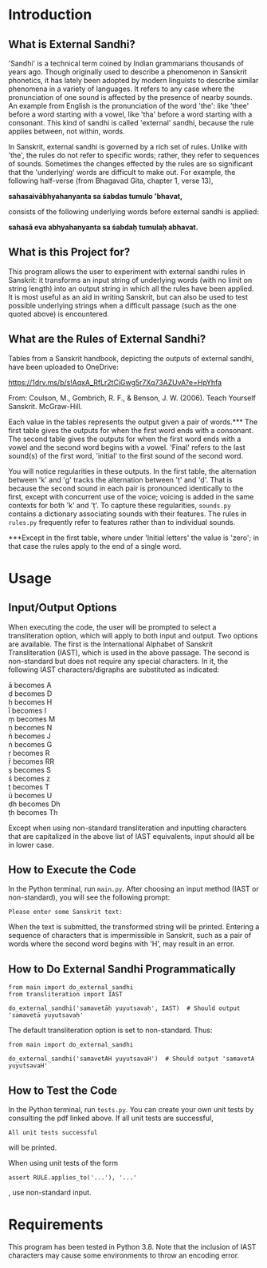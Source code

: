 # Introduction

## What is External Sandhi?
'Sandhi' is a technical term coined by Indian grammarians thousands of years ago. Though originally used to describe a phenomenon in Sanskrit phonetics, it has lately been adopted by modern linguists to describe similar phenomena in a variety of languages. It refers to any case where the pronunciation of one sound is affected by the presence of nearby sounds. An example from English is the pronunciation of the word 'the': like 'thee' before a word starting with a vowel, like 'tha' before a word starting with a consonant. This kind of sandhi is called 'external' sandhi, because the rule applies between, not within, words.

In Sanskrit, external sandhi is governed by a rich set of rules. Unlike with 'the', the rules do not refer to specific words; rather, they refer to sequences of sounds. Sometimes the changes effected by the rules are so significant that the 'underlying' words are difficult to make out. For example, the following half-verse (from Bhagavad Gita, chapter 1, verse 13),

<b> sahasaivābhyahanyanta sa śabdas tumulo 'bhavat, </b>

consists of the following underlying words before external sandhi is applied:

<b> sahasā eva abhyahanyanta sa śabdaḥ tumulaḥ abhavat. </b>

## What is this Project for?
This program allows the user to experiment with external sandhi rules in Sanskrit: it transforms an input string of underlying words (with no limit on string length) into an output string in which all the rules have been applied. It is most useful as an aid in writing Sanskrit, but can also be used to test possible underlying strings when a difficult passage (such as the one quoted above) is encountered.

## What are the Rules of External Sandhi?
Tables from a Sanskrit handbook, depicting the outputs of external sandhi, have been uploaded to OneDrive:

https://1drv.ms/b/s!AqxA_RfLr2tCiGwg5r7Xq73AZUvA?e=HpYhfa

From: Coulson, M., Gombrich, R. F., & Benson, J. W. (2006). Teach Yourself Sanskrit. McGraw-Hill.

Each value in the tables represents the output given a pair of words.*** The first table gives the outputs for when the first word ends with a consonant. The second table gives the outputs for when the first word ends with a vowel and the second word begins with a vowel. 'Final' refers to the last sound(s) of the first word, 'initial' to the first sound of the second word.

You will notice regularities in these outputs. In the first table, the alternation between 'k' and 'g' tracks the alternation between 'ṭ' and 'ḍ'. That is because the second sound in each pair is pronounced identically to the first, except with concurrent use of the voice; voicing is added in the same contexts for both 'k' and 'ṭ'. To capture these regularities, `sounds.py` contains a dictionary associating sounds with their features. The rules in `rules.py` frequently refer to features rather than to individual sounds.

***Except in the first table, where under 'Initial letters' the value is 'zero'; in that case the rules apply to the end of a single word.

# Usage

## Input/Output Options
When executing the code, the user will be prompted to select a transliteration option, which will apply to both input and output. Two options are available. The first is the International Alphabet of Sanskrit Transliteration (IAST), which is used in the above passage. The second is non-standard but does not require any special characters. In it, the following IAST characters/digraphs are substituted as indicated:

ā becomes A\
ḍ becomes D\
ḥ becomes H\
ī becomes I\
ṃ becomes M\
ṇ becomes N\
ñ becomes J\
ṅ becomes G\
ṛ becomes R\
ṝ becomes RR\
ṣ becomes S\
ś becomes z\
ṭ becomes T\
ū becomes U\
ḍh becomes Dh\
ṭh becomes Th

Except when using non-standard transliteration and inputting characters that are capitalized in the above list of IAST equivalents, input should all be in lower case.

## How to Execute the Code
In the Python terminal, run `main.py`. After choosing an input method (IAST or non-standard), you will see the following prompt: 
```
Please enter some Sanskrit text: 
```
When the text is submitted, the transformed string will be printed. Entering a sequence of characters that is impermissible in Sanskrit, such as a pair of words where the second word begins with 'H', may result in an error.

## How to Do External Sandhi Programmatically

```
from main import do_external_sandhi
from transliteration import IAST

do_external_sandhi('samavetāḥ yuyutsavaḥ', IAST)  # Should output 'samavetā yuyutsavaḥ'
```
The default transliteration option is set to non-standard. Thus:

```
from main import do_external_sandhi

do_external_sandhi('samavetAH yuyutsavaH')  # Should output 'samavetA yuyutsavaH'
```

## How to Test the Code
In the Python terminal, run `tests.py`. You can create your own unit tests by consulting the pdf linked above. If all unit tests are successful,
```
All unit tests successful
```
will be printed.

When using unit tests of the form

```
assert RULE.applies_to('...'), '...'
```
, use non-standard input.

# Requirements
This program has been tested in Python 3.8. Note that the inclusion of IAST characters may cause some environments to throw an encoding error.